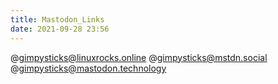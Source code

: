 ```yaml
---
title: Mastodon_Links
date: 2021-09-28 23:56
---
```

@gimpysticks@linuxrocks.online
@gimpysticks@mstdn.social
@gimpysticks@mastodon.technology


